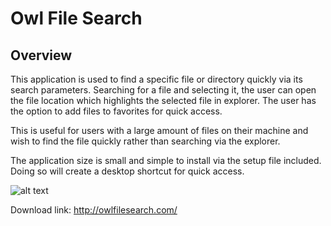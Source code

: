 # Owl File Search
## Overview
This application is used to find a specific file or directory quickly via its search parameters.
Searching for a file and selecting it, the user can open the file location which highlights the selected file in explorer. 
The user has the option to add files to favorites for quick access.

This is useful for users with a large amount of files on their machine and wish to find the file quickly rather than searching via the explorer.

The application size is small and simple to install via the setup file included. Doing so will create a desktop shortcut for quick access.

![alt text](http://owlfilesearch.com/images/owlMedium.png)

Download link: http://owlfilesearch.com/
